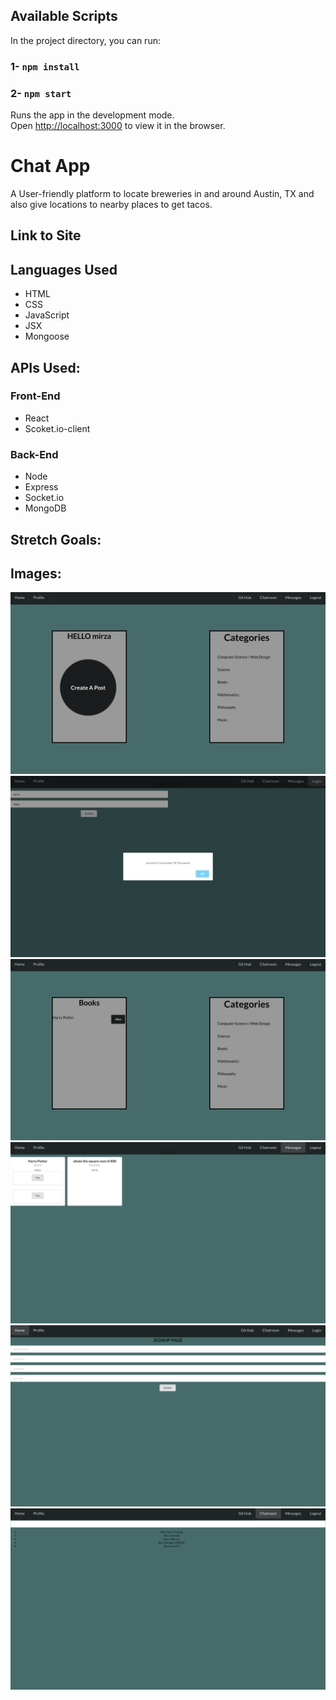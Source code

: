 ## Available Scripts
In the project directory, you can run:

### 1- `npm install`
### 2- `npm start`
Runs the app in the development mode.<br>
Open [http://localhost:3000](http://localhost:3000) to view it in the browser.
# Chat App
A User-friendly platform to locate breweries in and around Austin, TX and also give locations to nearby places to get tacos.

## Link to Site

## Languages Used
- HTML
- CSS
- JavaScript
- JSX
- Mongoose

## APIs Used:


### Front-End
- React
- Scoket.io-client

### Back-End
- Node
- Express
- Socket.io
- MongoDB


## Stretch Goals:

## Images:
![alt text](./public/images/home.png "Logo Title Text 1")
![alt text](./public/images/login.png "Logo Title Text 1")
![alt text](./public/images/books.png "Logo Title Text 1")
![alt text](./public/images/messages.png "Logo Title Text 1")
![alt text](./public/images/signup.png "Logo Title Text 1")
![alt text](./public/images/mainChatRoom.png "Logo Title Text 1")
